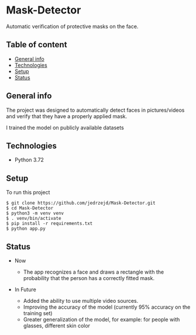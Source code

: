 # Mask-Detector

Automatic verification of protective masks on the face.

## Table of content
* [General info](#general-info)
* [Technologies](#technologies)
* [Setup](#setup)
* [Status](#status)

## General info
The project was designed to automatically detect faces in pictures/videos and verify that they have a properly applied mask.

I trained the model on publicly available datasets

## Technologies
* Python 3.72
	
## Setup
To run this project

```
$ git clone https://github.com/jedrzejd/Mask-Detector.git
$ cd Mask-Detector
$ python3 -m venv venv
$ . venv/bin/activate
$ pip install -r requirements.txt
$ python app.py
```

## Status

* Now
    * The app recognizes a face and draws a rectangle with the probability that the person has a correctly fitted mask.
    
* In Future
    - Added the ability to use multiple video sources.
    - Improving the accuracy of the model (currently 95% accuracy on the training set)
    - Greater generalization of the model, for example: for people with glasses, different skin color
